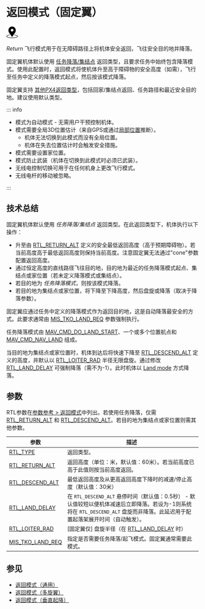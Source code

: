 # 返回模式（固定翼）

<img src="../../assets/site/position_fixed.svg" title="Position fix required (e.g. GPS)" width="30px" />

_Return_ 飞行模式用于在无障碍路径上将机体安全返回，飞往安全目的地并降落。

固定翼机体默认使用 [任务降落/集结点](../flight_modes/return.md#mission-landing-rally-point-return-type-rtl-type-1) 返回类型，且要求任务中始终包含降落模式。使用此配置时，返回模式将使机体升至高于障碍物的安全高度（如需），飞行至任务中定义的降落模式起点，然后按该模式降落。

固定翼支持 [其他PX4返回类型](../flight_modes/return.md#return-types-rtl-type)，包括回家/集结点返回、任务路径和最近安全目的地。建议使用默认类型。

::: info

- 模式为自动模式 - 无需用户干预控制机体。
- 模式需要全局3D位置估计（来自GPS或通过[局部位置](../ros/external_position_estimation.md#enabling-auto-modes-with-a-local-position)推断）。
  - 机体无法切换到此模式而没有全局位置。
  - 机体在失去位置估计时会触发安全措施。
- 模式需要设置家位置。
- 模式防止武装（机体在切换到此模式时必须已武装）。
- 无线电控制切换可用于在任何机身上更改飞行模式。
- 无线电杆的移动被忽略。

<!-- https://github.com/PX4/PX4-Autopilot/blob/main/src/modules/commander/ModeUtil/mode_requirements.cpp -->

:::

## 技术总结

固定翼机体默认使用 _任务降落/集结点_ 返回类型。在此返回类型下，机体执行以下操作：

- 升至由 [RTL_RETURN_ALT](#RTL_RETURN_ALT) 定义的安全最低返回高度（高于预期障碍物）。若当前高度高于最低返回高度则保持当前高度。注意固定翼无法通过"cone"参数配置返回高度。
- 通过恒定高度的直线路径飞往目的地，目的地为最近的任务降落模式起点、集结点或家位置（若未定义降落模式或集结点）。
- 若目的地为 _任务降落模式_，则按该模式降落。
- 若目的地为集结点或家位置，将下降至下降高度，然后盘旋或降落（取决于降落参数）。

固定翼应通过任务中定义的降落模式作为返回目的地，这是自动降落最安全的方式。此要求通常由 [MIS_TKO_LAND_REQ](#MIS_TKO_LAND_REQ) 参数强制执行。

任务降落模式由 [MAV_CMD_DO_LAND_START](https://mavlink.io/en/messages/common.html#MAV_CMD_DO_LAND_START)、一个或多个位置航点和 [MAV_CMD_NAV_LAND](https://mavlink.io/en/messages/common.html#MAV_CMD_NAV_LAND) 组成。

当目的地为集结点或家位置时，机体到达后将快速下降至 [RTL_DESCEND_ALT](#RTL_DESCEND_ALT) 定义的高度，并默认以 [RTL_LOITER_RAD](#RTL_LOITER_RAD) 半径无限盘旋。通过修改 [RTL_LAND_DELAY](#RTL_LAND_DELAY) 可强制降落（需不为-1）。此时机体以 [Land mode](../flight_modes_fw/land.md) 方式降落。

## 参数

RTL参数在[参数参考 > 返回模式](../advanced_config/parameter_reference.md#return-mode)中列出。若使用任务降落，仅需 [RTL_RETURN_ALT](#RTL_RETURN_ALT) 和 [RTL_DESCEND_ALT](#RTL_DESCEND_ALT)。若目的地为集结点或家位置则需其他参数。

| 参数                                                                                                   | 描述                                                                                                                                                                                                                                                                                                                                                      |
| ------------------------------------------------------------------------------------------------------- | --------------------------------------------------------------------------------------------------------------------------------------------------------------------------------------------------------------------------------------------------------------------------------------------------------------------------------------------------------- |
| <a id="RTL_TYPE"></a>[RTL_TYPE](../advanced_config/parameter_reference.md#RTL_TYPE)                   | 返回类型。                                                                                                                                                                                                                                                                                                                                                |
| <a id="RTL_RETURN_ALT"></a>[RTL_RETURN_ALT](../advanced_config/parameter_reference.md#RTL_RETURN_ALT) | 返回高度（单位：米，默认值：60米）。若当前高度已高于此值则按当前高度返回。                                                                                                                                                                                                                                                                                  |
| <a id="RTL_DESCEND_ALT"></a>[RTL_DESCEND_ALT](../advanced_config/parameter_reference.md#RTL_DESCEND_ALT) | 最低返回高度及从更高返回高度下降时的减速/停止高度（默认值：30米）                                                                                                                                                                                                                                                                                         |
| <a id="RTL_LAND_DELAY"></a>[RTL_LAND_DELAY](../advanced_config/parameter_reference.md#RTL_LAND_DELAY)  | 在 `RTL_DESCEND_ALT` 悬停时间（默认值：0.5秒） - 默认值较短以便机体减速后立即降落。若设为-1则系统将在 `RTL_DESCEND_ALT` 盘旋而非降落。此延迟用于配置起落架展开时间（自动触发）。                                                                                                                                                                               |
| <a id="RTL_LOITER_RAD"></a>[RTL_LOITER_RAD](../advanced_config/parameter_reference.md#RTL_LOITER_RAD)  | [固定翼仅] 盘旋半径（在 [RTL_LAND_DELAY](#RTL_LAND_DELAY) 时）                                                                                                                                                                                                                                                                                           |
| <a id="MIS_TKO_LAND_REQ"></a>[MIS_TKO_LAND_REQ](../advanced_config/parameter_reference.md#MIS_TKO_LAND_REQ) | 指定是否需要任务降落/起飞模式。固定翼通常需要此模式。                                                                                                                                                                                                                                                                                                       |

## 参见

- [返回模式（通用）](../flight_modes/return.md)
- [返回模式（多旋翼）](../flight_modes_mc/return.md)
- [返回模式（垂直起降）](../flight_modes_vtol/return.md)
